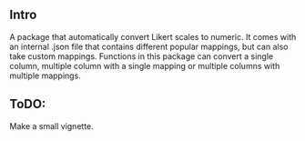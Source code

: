 ## Intro

A package that automatically convert Likert scales to numeric. It comes with an internal .json file that contains different popular mappings, but can also take custom mappings. 
Functions in this package can convert a single column, multiple column with a single mapping or multiple columns with multiple mappings. 

## ToDO:
Make a small vignette.
